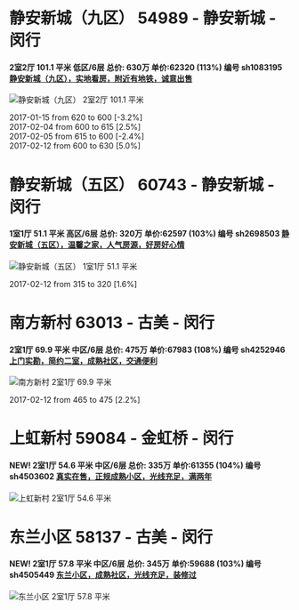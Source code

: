 # 静安新城（九区） 54989 - 静安新城 - 闵行

#### 2室2厅 101.1 平米 低区/6层 总价: 630万 单价:62320 (113%) 编号 sh1083195 [静安新城（九区），实地看房，附近有地铁，诚意出售](https://href.li/?http://sh.lianjia.com/ershoufang/sh1083195.html)

![静安新城（九区） 2室2厅 101.1 平米](http://cdn1.dooioo.com/fetch/vp/fy/gi/20160305/77fce8d6-5268-4340-85cc-6eebc58c78e6.jpg_200x150.jpg)

2017-01-15 from 620 to 600 [-3.2%]<br />2017-02-04 from 600 to 615 [2.5%]<br />2017-02-05 from 615 to 600 [-2.4%]<br />2017-02-12 from 600 to 630 [5.0%]

    


# 静安新城（五区） 60743 - 静安新城 - 闵行

#### 1室1厅 51.1 平米 高区/6层 总价: 320万 单价:62597 (103%) 编号 sh2698503 [静安新城（五区），温馨之家，人气房源，好房好心情](https://href.li/?http://sh.lianjia.com/ershoufang/sh2698503.html)

![静安新城（五区） 1室1厅 51.1 平米](http://cdn1.dooioo.com/fetch/vp/fy/gi/20160519/b5250ca8-2a55-4488-8ca5-a18c03d9e195.jpg_200x150.jpg)

2017-02-12 from 315 to 320 [1.6%]

    


# 南方新村 63013 - 古美 - 闵行

#### 2室1厅 69.9 平米 中区/6层 总价: 475万 单价:67983 (108%) 编号 sh4252946 [上门实勘，简约二室，成熟社区，交通便利](https://href.li/?http://sh.lianjia.com/ershoufang/sh4252946.html)

![南方新村 2室1厅 69.9 平米](http://cdn1.dooioo.com/fetch/vp/fy/gi/20160907/49f570a4-4152-4b40-a1f4-cb446860b98d.jpg_200x150.jpg)

2017-02-12 from 465 to 475 [2.2%]

    


# 上虹新村 59084 - 金虹桥 - 闵行

#### NEW! 2室1厅 54.6 平米 中区/6层 总价: 335万 单价:61355 (104%) 编号 sh4503602 [真实在售，正规成熟小区，光线充足，满两年](https://href.li/?http://sh.lianjia.com/ershoufang/sh4503602.html)

![上虹新村 2室1厅 54.6 平米](http://cdn1.dooioo.com/fetch/vp/fy/gi/20160920/518d56ce-3935-430f-930f-06a67dfcb2f6.jpg_200x150.jpg)

    


# 东兰小区 58137 - 古美 - 闵行

#### NEW! 2室1厅 57.8 平米 中区/6层 总价: 345万 单价:59688 (103%) 编号 sh4505449 [东兰小区，成熟社区，光线充足，装修过](https://href.li/?http://sh.lianjia.com/ershoufang/sh4505449.html)

![东兰小区 2室1厅 57.8 平米](http://cdn7.dooioo.com/static/img/new-version/default_block.png)

    


